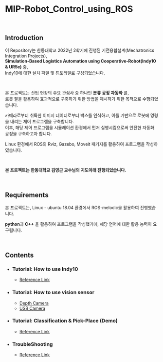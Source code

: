 # MIP-Robot_Control_using_ROS

<br>

## Introduction

이 Repository는 한동대학교 2022년 2학기에 진행된 기전융합설계(Mechatronics Integration Projects), <br>
**Simulation-Based Logistics Automation using Cooperative-Robot(Indy10 & UR5e)** 중, <br>
Indy10에 대한 설치 파일 및 튜토리얼로 구성되었습니다.

<br>

본 프로젝트는 산업 현장의 주요 관심사 중 하나인 **분류 공정 자동화** 를, <br>
로봇 팔을 활용하여 효과적으로 구축하기 위한 방법을 제시하기 위한 목적으로 수행되었습니다. <br>

카메라로부터 취득한 이미지 데이터로부터 박스를 인식하고, 이를 기반으로 로봇에 명령을 내리는 제어 프로그램을 구축합니다. <br>
이후, 해당 제어 프로그램을 시뮬레이션 환경에서 먼저 실행시킴으로써 안전한 자동화 공정을 구축하고자 합니다. <br>

Linux 환경에서 ROS의 Rviz, Gazebo, Moveit 패키지를 활용하여 프로그램을 작성하였습니다.

<br>

**본 프로젝트는 한동대학교 김영근 교수님의 지도아래 진행되었습니다.**

<br>

## Requirements

본 프로젝트는, Linux - ubuntu 18.04 환경에서 ROS-melodic을 활용하여 진행했습니다. <br>

**python**과 **C++** 을 활용하여 프로그램을 작성했기에, 해당 언어에 대한 활용 능력이 요구됩니다.


<br>

## Contents

* ### Tutorial: How to use Indy10
  * [Reference Link](https://github.com/Yjinsu/MIP2022-Indy10_Palletizing_ROS_Simulation/blob/main/tutorial_md/Manual_Indy10.md)

* ### Tutorial: How to use vision sensor
  * [Depth Camera](https://github.com/Yjinsu/MIP2022-Indy10_Palletizing_ROS_Simulation/blob/main/tutorial_md/Manual_Depth_Camera.md)
  * [USB Camera](https://github.com/Yjinsu/MIP2022-Indy10_Palletizing_ROS_Simulation/blob/main/tutorial_md/Manual_Webcam.md)
  
* ### Tutorial: Classification & Pick-Place (Demo)
  * [Reference Link](https://github.com/Yjinsu/MIP2022-Indy10_Palletizing_ROS_Simulation/blob/main/tutorial_md/Demo_Palletizing.md)

* ### TroubleShooting
  * [Reference Link](https://github.com/Yjinsu/MIP2022-Indy10_Palletizing_ROS_Simulation/blob/main/tutorial_md/ROS_Trouble_Shooting.md)
